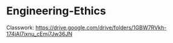 # Engineering-Ethics

Classwork: https://drive.google.com/drive/folders/1GBW7RVkh-174jAl7ixnu_cEmj7Jw36JN 
